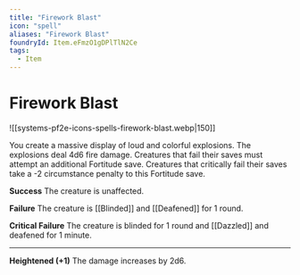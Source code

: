```yaml
---
title: "Firework Blast"
icon: "spell"
aliases: "Firework Blast"
foundryId: Item.eFmzO1gDPlTlN2Ce
tags:
  - Item
---
```


# Firework Blast
![[systems-pf2e-icons-spells-firework-blast.webp|150]]

You create a massive display of loud and colorful explosions. The explosions deal 4d6 fire damage. Creatures that fail their saves must attempt an additional Fortitude save. Creatures that critically fail their saves take a -2 circumstance penalty to this Fortitude save.

**Success** The creature is unaffected.

**Failure** The creature is [[Blinded]] and [[Deafened]] for 1 round.

**Critical Failure** The creature is blinded for 1 round and [[Dazzled]] and deafened for 1 minute.

* * *

**Heightened (+1)** The damage increases by 2d6.
